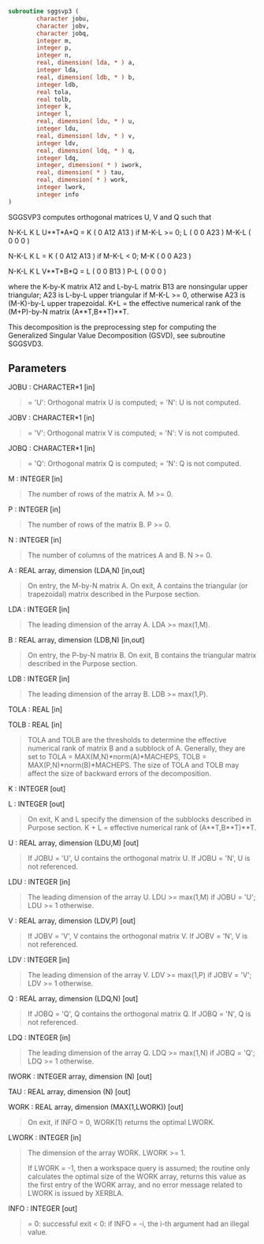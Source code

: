 ```fortran
subroutine sggsvp3 (
        character jobu,
        character jobv,
        character jobq,
        integer m,
        integer p,
        integer n,
        real, dimension( lda, * ) a,
        integer lda,
        real, dimension( ldb, * ) b,
        integer ldb,
        real tola,
        real tolb,
        integer k,
        integer l,
        real, dimension( ldu, * ) u,
        integer ldu,
        real, dimension( ldv, * ) v,
        integer ldv,
        real, dimension( ldq, * ) q,
        integer ldq,
        integer, dimension( * ) iwork,
        real, dimension( * ) tau,
        real, dimension( * ) work,
        integer lwork,
        integer info
)
```

SGGSVP3 computes orthogonal matrices U, V and Q such that

N-K-L  K    L
U\*\*T\*A\*Q =     K ( 0    A12  A13 )  if M-K-L >= 0;
L ( 0     0   A23 )
M-K-L ( 0     0    0  )

N-K-L  K    L
=     K ( 0    A12  A13 )  if M-K-L < 0;
M-K ( 0     0   A23 )

N-K-L  K    L
V\*\*T\*B\*Q =   L ( 0     0   B13 )
P-L ( 0     0    0  )

where the K-by-K matrix A12 and L-by-L matrix B13 are nonsingular
upper triangular; A23 is L-by-L upper triangular if M-K-L >= 0,
otherwise A23 is (M-K)-by-L upper trapezoidal.  K+L = the effective
numerical rank of the (M+P)-by-N matrix (A\*\*T,B\*\*T)\*\*T.

This decomposition is the preprocessing step for computing the
Generalized Singular Value Decomposition (GSVD), see subroutine
SGGSVD3.

## Parameters
JOBU : CHARACTER\*1 [in]
> = 'U':  Orthogonal matrix U is computed;
> = 'N':  U is not computed.

JOBV : CHARACTER\*1 [in]
> = 'V':  Orthogonal matrix V is computed;
> = 'N':  V is not computed.

JOBQ : CHARACTER\*1 [in]
> = 'Q':  Orthogonal matrix Q is computed;
> = 'N':  Q is not computed.

M : INTEGER [in]
> The number of rows of the matrix A.  M >= 0.

P : INTEGER [in]
> The number of rows of the matrix B.  P >= 0.

N : INTEGER [in]
> The number of columns of the matrices A and B.  N >= 0.

A : REAL array, dimension (LDA,N) [in,out]
> On entry, the M-by-N matrix A.
> On exit, A contains the triangular (or trapezoidal) matrix
> described in the Purpose section.

LDA : INTEGER [in]
> The leading dimension of the array A. LDA >= max(1,M).

B : REAL array, dimension (LDB,N) [in,out]
> On entry, the P-by-N matrix B.
> On exit, B contains the triangular matrix described in
> the Purpose section.

LDB : INTEGER [in]
> The leading dimension of the array B. LDB >= max(1,P).

TOLA : REAL [in]

TOLB : REAL [in]
> 
> TOLA and TOLB are the thresholds to determine the effective
> numerical rank of matrix B and a subblock of A. Generally,
> they are set to
> TOLA = MAX(M,N)\*norm(A)\*MACHEPS,
> TOLB = MAX(P,N)\*norm(B)\*MACHEPS.
> The size of TOLA and TOLB may affect the size of backward
> errors of the decomposition.

K : INTEGER [out]

L : INTEGER [out]
> 
> On exit, K and L specify the dimension of the subblocks
> described in Purpose section.
> K + L = effective numerical rank of (A\*\*T,B\*\*T)\*\*T.

U : REAL array, dimension (LDU,M) [out]
> If JOBU = 'U', U contains the orthogonal matrix U.
> If JOBU = 'N', U is not referenced.

LDU : INTEGER [in]
> The leading dimension of the array U. LDU >= max(1,M) if
> JOBU = 'U'; LDU >= 1 otherwise.

V : REAL array, dimension (LDV,P) [out]
> If JOBV = 'V', V contains the orthogonal matrix V.
> If JOBV = 'N', V is not referenced.

LDV : INTEGER [in]
> The leading dimension of the array V. LDV >= max(1,P) if
> JOBV = 'V'; LDV >= 1 otherwise.

Q : REAL array, dimension (LDQ,N) [out]
> If JOBQ = 'Q', Q contains the orthogonal matrix Q.
> If JOBQ = 'N', Q is not referenced.

LDQ : INTEGER [in]
> The leading dimension of the array Q. LDQ >= max(1,N) if
> JOBQ = 'Q'; LDQ >= 1 otherwise.

IWORK : INTEGER array, dimension (N) [out]

TAU : REAL array, dimension (N) [out]

WORK : REAL array, dimension (MAX(1,LWORK)) [out]
> On exit, if INFO = 0, WORK(1) returns the optimal LWORK.

LWORK : INTEGER [in]
> The dimension of the array WORK. LWORK >= 1.
> 
> If LWORK = -1, then a workspace query is assumed; the routine
> only calculates the optimal size of the WORK array, returns
> this value as the first entry of the WORK array, and no error
> message related to LWORK is issued by XERBLA.

INFO : INTEGER [out]
> = 0:  successful exit
> < 0:  if INFO = -i, the i-th argument had an illegal value.
